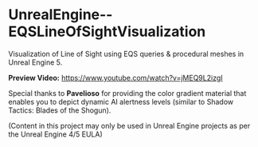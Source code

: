 # UnrealEngine--EQSLineOfSightVisualization
Visualization of Line of Sight using EQS queries &amp; procedural meshes in Unreal Engine 5. 

**Preview Video:** https://www.youtube.com/watch?v=jMEQ9L2izgI

Special thanks to **Pavelioso** for providing the color gradient material that enables you to depict dynamic AI alertness levels (similar to Shadow Tactics: Blades of the Shogun).

(Content in this project may only be used in Unreal Engine projects as per the Unreal Engine 4/5 EULA)
